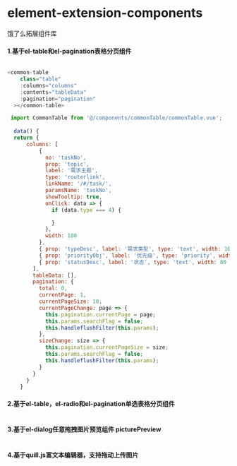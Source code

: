 # element-extension-components
饿了么拓展组件库


#### 1.基于el-table和el-pagination表格分页组件  
  ```javascript

  <common-table
      class="table"
      :columns="columns"
      :contents="tableData"
      :pagination="pagination"
    ></common-table>

   import CommonTable from '@/components/commonTable/commonTable.vue';
   
    data() {
    return {
        columns: [
            {
              no: 'taskNo',
              prop: 'topic',
              label: '需求主题',
              type: 'routerlink',
              linkName: '/#/task/',
              paramsName: 'taskNo',
              showTooltip: true,
              onClick: data => {
                if (data.type === 4) {

                }
              },
              width: 180
            },
            { prop: 'typeDesc', label: '需求类型', type: 'text', width: 100 },
            { prop: 'priorityObj', label: '优先级', type: 'priority', width: 120 },
            { prop: 'statusDesc', label: '状态', type: 'text', width: 80 }
          ],
          tableData: [],
          pagination: {
            total: 0,
            currentPage: 1,
            currentPageSize: 10,
            currentPageChange: page => {
              this.pagination.currentPage = page;
              this.params.searchFlag = false;
              this.handleflushFilter(this.params);
            },
            sizeChange: size => {
              this.pagination.currentPageSize = size;
              this.params.searchFlag = false;
              this.handleflushFilter(this.params);
            }
          }
        }
      }
  ```
  
#### 2.基于el-table，el-radio和el-pagination单选表格分页组件
  ```javascript
  
  ```
#### 3.基于el-dialog任意拖拽图片预览组件 picturePreview
  ```javascript
  
  ```
#### 4.基于quill.js富文本编辑器，支持拖动上传图片
  ```javascript
  
  ```

